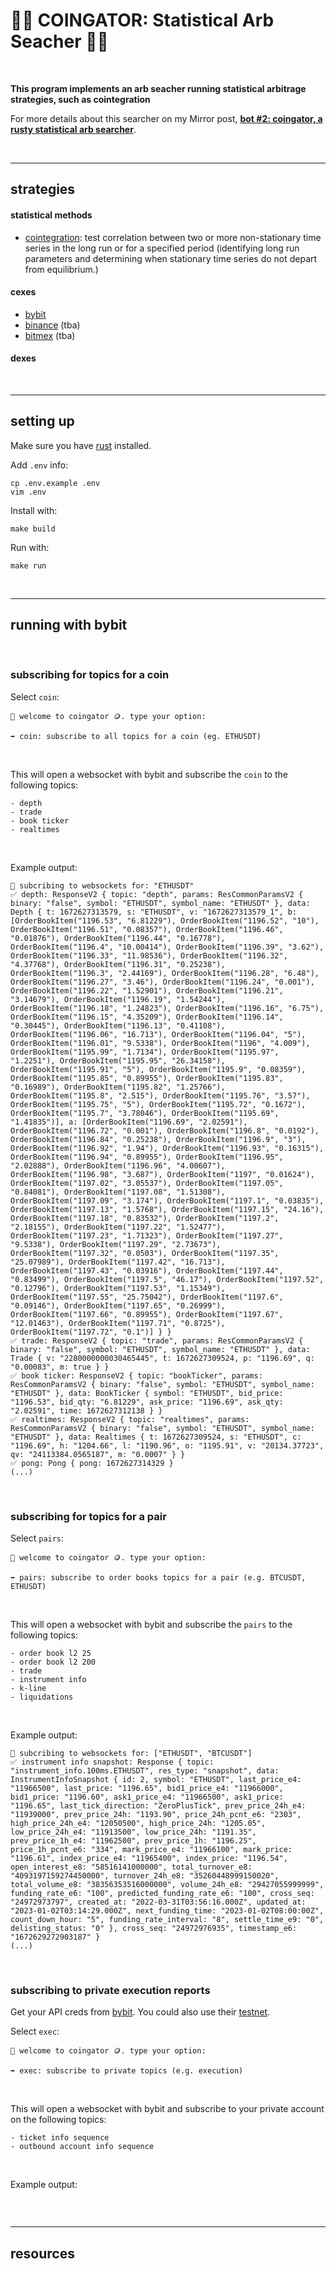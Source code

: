 # 🐊🤖 COINGATOR: Statistical Arb Seacher 👾✨

<br>

**This program implements an arb seacher running statistical arbitrage strategies, such as cointegration**

For more details about this searcher on my Mirror post, **[bot #2: coingator, a rusty statistical arb searcher]()**.


<br>

---

## strategies

#### statistical methods

* [cointegration](https://en.wikipedia.org/wiki/Cointegration): test correlation between two or more non-stationary time series in the long run or for a specified period (identifying long run parameters and determining when stationary time series do not depart from equilibrium.)

#### cexes

* [bybit](https://www.bybit.com/en-US/)
* [binance](https://www.binance.us/) (tba)
* [bitmex](https://www.bitmex.com/) (tba)

#### dexes


<br>

---

## setting up

Make sure you have [rust](https://www.rust-lang.org/tools/install) installed.

Add `.env` info:

```
cp .env.example .env
vim .env
```


Install with:

```
make build
```

Run with:

```
make run
```



<br>

---

## running with bybit

<br>

### subscribing for topics for a coin


Select `coin`:

```
🐊 welcome to coingator 🪙. type your option:

➡ coin: subscribe to all topics for a coin (eg. ETHUSDT)
```

<br>

This will open a websocket with bybit and subscribe the `coin` to the following topics:

```
- depth
- trade
- book ticker
- realtimes
```


<br>

Example output:


```
🐊 subcribing to websockets for: "ETHUSDT"
✅ depth: ResponseV2 { topic: "depth", params: ResCommonParamsV2 { binary: "false", symbol: "ETHUSDT", symbol_name: "ETHUSDT" }, data: Depth { t: 1672627313579, s: "ETHUSDT", v: "1672627313579_1", b: [OrderBookItem("1196.53", "6.81229"), OrderBookItem("1196.52", "10"), OrderBookItem("1196.51", "0.08357"), OrderBookItem("1196.46", "0.01876"), OrderBookItem("1196.44", "0.16778"), OrderBookItem("1196.4", "10.00414"), OrderBookItem("1196.39", "3.62"), OrderBookItem("1196.33", "11.98536"), OrderBookItem("1196.32", "4.37768"), OrderBookItem("1196.31", "0.25238"), OrderBookItem("1196.3", "2.44169"), OrderBookItem("1196.28", "6.48"), OrderBookItem("1196.27", "3.46"), OrderBookItem("1196.24", "0.001"), OrderBookItem("1196.22", "1.52901"), OrderBookItem("1196.21", "3.14679"), OrderBookItem("1196.19", "1.54244"), OrderBookItem("1196.18", "1.24823"), OrderBookItem("1196.16", "6.75"), OrderBookItem("1196.15", "4.35209"), OrderBookItem("1196.14", "0.30445"), OrderBookItem("1196.13", "0.41108"), OrderBookItem("1196.06", "16.713"), OrderBookItem("1196.04", "5"), OrderBookItem("1196.01", "9.5338"), OrderBookItem("1196", "4.009"), OrderBookItem("1195.99", "1.7134"), OrderBookItem("1195.97", "1.2251"), OrderBookItem("1195.95", "26.34158"), OrderBookItem("1195.91", "5"), OrderBookItem("1195.9", "0.08359"), OrderBookItem("1195.85", "0.89955"), OrderBookItem("1195.83", "0.16989"), OrderBookItem("1195.82", "1.25766"), OrderBookItem("1195.8", "2.515"), OrderBookItem("1195.76", "3.57"), OrderBookItem("1195.75", "5"), OrderBookItem("1195.72", "0.1672"), OrderBookItem("1195.7", "3.78046"), OrderBookItem("1195.69", "1.41835")], a: [OrderBookItem("1196.69", "2.02591"), OrderBookItem("1196.72", "0.001"), OrderBookItem("1196.8", "0.0192"), OrderBookItem("1196.84", "0.25238"), OrderBookItem("1196.9", "3"), OrderBookItem("1196.92", "1.94"), OrderBookItem("1196.93", "0.16315"), OrderBookItem("1196.94", "0.89955"), OrderBookItem("1196.95", "2.02888"), OrderBookItem("1196.96", "4.00607"), OrderBookItem("1196.98", "3.687"), OrderBookItem("1197", "0.01624"), OrderBookItem("1197.02", "3.05537"), OrderBookItem("1197.05", "0.84081"), OrderBookItem("1197.08", "1.51308"), OrderBookItem("1197.09", "3.174"), OrderBookItem("1197.1", "0.03835"), OrderBookItem("1197.13", "1.5768"), OrderBookItem("1197.15", "24.16"), OrderBookItem("1197.18", "0.83532"), OrderBookItem("1197.2", "2.18155"), OrderBookItem("1197.22", "1.52477"), OrderBookItem("1197.23", "1.71323"), OrderBookItem("1197.27", "9.5338"), OrderBookItem("1197.29", "2.73673"), OrderBookItem("1197.32", "0.0503"), OrderBookItem("1197.35", "25.07989"), OrderBookItem("1197.42", "16.713"), OrderBookItem("1197.43", "0.03916"), OrderBookItem("1197.44", "0.83499"), OrderBookItem("1197.5", "46.17"), OrderBookItem("1197.52", "0.12796"), OrderBookItem("1197.53", "1.15349"), OrderBookItem("1197.55", "25.75042"), OrderBookItem("1197.6", "0.09146"), OrderBookItem("1197.65", "0.26999"), OrderBookItem("1197.66", "0.89955"), OrderBookItem("1197.67", "12.01463"), OrderBookItem("1197.71", "0.8725"), OrderBookItem("1197.72", "0.1")] } }
✅ trade: ResponseV2 { topic: "trade", params: ResCommonParamsV2 { binary: "false", symbol: "ETHUSDT", symbol_name: "ETHUSDT" }, data: Trade { v: "2280000000030465445", t: 1672627309524, p: "1196.69", q: "0.00083", m: true } }
✅ book ticker: ResponseV2 { topic: "bookTicker", params: ResCommonParamsV2 { binary: "false", symbol: "ETHUSDT", symbol_name: "ETHUSDT" }, data: BookTicker { symbol: "ETHUSDT", bid_price: "1196.53", bid_qty: "6.81229", ask_price: "1196.69", ask_qty: "2.02591", time: 1672627312138 } }
✅ realtimes: ResponseV2 { topic: "realtimes", params: ResCommonParamsV2 { binary: "false", symbol: "ETHUSDT", symbol_name: "ETHUSDT" }, data: Realtimes { t: 1672627309524, s: "ETHUSDT", c: "1196.69", h: "1204.66", l: "1190.96", o: "1195.91", v: "20134.37723", qv: "24113384.0565187", m: "0.0007" } }
✅ pong: Pong { pong: 1672627314329 }
(...)
```

<br>

### subscribing for topics for a pair

Select `pairs`:

```
🐊 welcome to coingator 🪙. type your option:

➡ pairs: subscribe to order books topics for a pair (e.g. BTCUSDT, ETHUSDT)
```


<br>

This will open a websocket with bybit and subscribe the `pairs` to the following topics:

```
- order book l2 25
- order book l2 200
- trade
- instrument info
- k-line
- liquidations
```


<br>

Example output:

```
🐊 subcribing to websockets for: ["ETHUSDT", "BTCUSDT"]
✅ instrument info snapshot: Response { topic: "instrument_info.100ms.ETHUSDT", res_type: "snapshot", data: InstrumentInfoSnapshot { id: 2, symbol: "ETHUSDT", last_price_e4: "11966500", last_price: "1196.65", bid1_price_e4: "11966000", bid1_price: "1196.60", ask1_price_e4: "11966500", ask1_price: "1196.65", last_tick_direction: "ZeroPlusTick", prev_price_24h_e4: "11939000", prev_price_24h: "1193.90", price_24h_pcnt_e6: "2303", high_price_24h_e4: "12050500", high_price_24h: "1205.05", low_price_24h_e4: "11913500", low_price_24h: "1191.35", prev_price_1h_e4: "11962500", prev_price_1h: "1196.25", price_1h_pcnt_e6: "334", mark_price_e4: "11966100", mark_price: "1196.61", index_price_e4: "11965400", index_price: "1196.54", open_interest_e8: "58516141000000", total_turnover_e8: "4093197159274450000", turnover_24h_e8: "35260448999150020", total_volume_e8: "38356353516000000", volume_24h_e8: "29427055999999", funding_rate_e6: "100", predicted_funding_rate_e6: "100", cross_seq: "24972973797", created_at: "2022-03-31T03:56:16.000Z", updated_at: "2023-01-02T03:14:29.000Z", next_funding_time: "2023-01-02T08:00:00Z", count_down_hour: "5", funding_rate_interval: "8", settle_time_e9: "0", delisting_status: "0" }, cross_seq: "24972976935", timestamp_e6: "1672629272903187" }
(...)
```



<br>

### subscribing to private execution reports

Get your API creds from [bybit](). You could also use their [testnet](https://testnet.bybit.com/).


Select `exec`:

```
🐊 welcome to coingator 🪙. type your option:

➡ exec: subscribe to private topics (e.g. execution)
```

<br>

This will open a websocket with bybit and subscribe to your private account on the following topics:

```
- ticket info sequence
- outbound account info sequence
```


<br>

Example output:

```

```


<br>

---

## resources